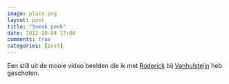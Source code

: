 ```yaml
---
image: place.png
layout: post
title: "Sneak peek"
date: 2012-10-04 17:00
comments: true
categories: [post]
---
```


Een still uit de mooie video beelden die ik met [Roderick](http://nl.linkedin.com/pub/roderick-kersten/46/5b7/759 "Linked-in") bij [Vanhulsteijn](http://www.vanhulsteijn.com/ "Website") heb geschoten.